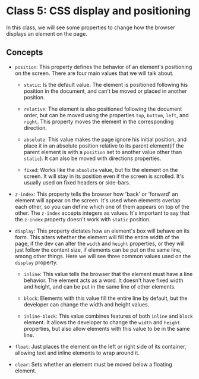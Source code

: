 # Class 5: CSS display and positioning

In this class, we will see some properties to change how the browser displays an element on the page.

## Concepts

- `position`: This property defines the behavior of an element's positioning on the screen. There are four main values that we will talk about.

    - `static`: Is the default value. The element is positioned following his position in the document, and can't be moved or placed in another position.

    - `relative`: The element is also positioned following the document order, but can be moved using the properties `top`, `bottom`, `left`, and `right`. This property moves the element in the corresponding direction. 

    - `absolute`: This value makes the page ignore his initial position, and place it in an absolute position relative to its parent element(if the parent element is with a `position` set to another value other than `static`). It can also be moved with directions properties.

    - `fixed`: Works like the `absolute` value, but fix the element on the screen. It will stay in its position even if the screen is scrolled. It's usually used on fixed headers or side-bars.

- `z-index`: This property tells the browser how 'back' or 'forward' an element will appear on the screen. It's used when elements overlap each other, so you can define which one of them appears on top of the other. The `z-index` accepts integers as values. It's important to say that the `z-index` property doesn't work with `static` position.

- `display`: This property dictates how an element's box will behave on its form. This alters whether the element will fill the entire width of the page, if the dev can alter the `width` and `height` properties, or they will just follow the content size, if elements can be put on the same line, among other things. Here we will see three common values used on the `display` property.

    - `inline`: This value tells the browser that the element must have a line behavior. The element acts as a word. It doesn't have fixed width and height, and can be put in the same line of other elements.

    - `block`: Elements with this value fill the entire line by default, but the developer can change the width and height values. 

    - `inline-block`: This value combines features of both `inline` and `block` element. It allows the developer to change the `width` and `height` properties, but also allow elements with this value to be in the same line.

- `float`: Just places the element on the left or right side of its container, allowing text and inline elements to wrap around it.

- `clear`: Sets whether an element must be moved below a floating element. 
